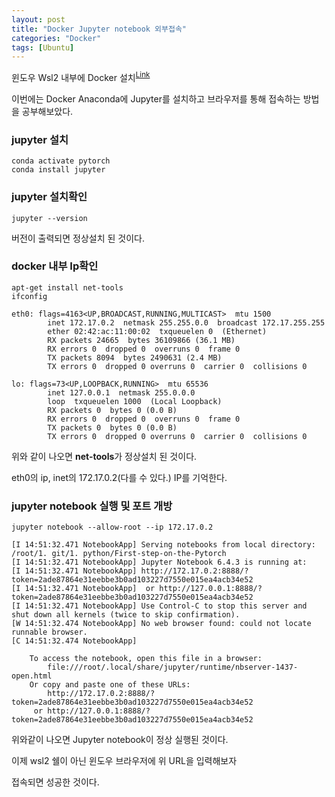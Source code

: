 ```yaml
---
layout: post
title: "Docker Jupyter notebook 외부접속"
categories: "Docker"
tags: [Ubuntu]
---
```


윈도우 Wsl2 내부에 Docker 설치<sup><a href="https://maizer2.github.io/docker/2022/04/04/Windows-Wsl2-docker-내부에-pytorch,-cuda-설치하기.html">Link</a></sup>

이번에는 Docker Anaconda에 Jupyter를 설치하고 브라우저를 통해 접속하는 방법을 공부해보았다.

### jupyter 설치

```ubuntu
conda activate pytorch
conda install jupyter
```

### jupyter 설치확인

```ubuntu
jupyter --version
```

버전이 출력되면 정상설치 된 것이다.

### docker 내부 Ip확인

```ubuntu
apt-get install net-tools
ifconfig
```

```ubuntu
eth0: flags=4163<UP,BROADCAST,RUNNING,MULTICAST>  mtu 1500
        inet 172.17.0.2  netmask 255.255.0.0  broadcast 172.17.255.255
        ether 02:42:ac:11:00:02  txqueuelen 0  (Ethernet)
        RX packets 24665  bytes 36109866 (36.1 MB)
        RX errors 0  dropped 0  overruns 0  frame 0
        TX packets 8094  bytes 2490631 (2.4 MB)
        TX errors 0  dropped 0 overruns 0  carrier 0  collisions 0

lo: flags=73<UP,LOOPBACK,RUNNING>  mtu 65536
        inet 127.0.0.1  netmask 255.0.0.0
        loop  txqueuelen 1000  (Local Loopback)
        RX packets 0  bytes 0 (0.0 B)
        RX errors 0  dropped 0  overruns 0  frame 0
        TX packets 0  bytes 0 (0.0 B)
        TX errors 0  dropped 0 overruns 0  carrier 0  collisions 0
```
위와 같이 나오면 **net-tools**가 정상설치 된 것이다.

eth0의 ip, inet의 172.17.0.2(다를 수 있다.) IP를 기억한다.

### jupyter notebook 실행 및 포트 개방

```ubuntu
jupyter notebook --allow-root --ip 172.17.0.2
```

```ubuntu
[I 14:51:32.471 NotebookApp] Serving notebooks from local directory: /root/1. git/1. python/First-step-on-the-Pytorch
[I 14:51:32.471 NotebookApp] Jupyter Notebook 6.4.3 is running at:
[I 14:51:32.471 NotebookApp] http://172.17.0.2:8888/?token=2ade87864e31eebbe3b0ad103227d7550e015ea4acb34e52
[I 14:51:32.471 NotebookApp]  or http://127.0.0.1:8888/?token=2ade87864e31eebbe3b0ad103227d7550e015ea4acb34e52
[I 14:51:32.471 NotebookApp] Use Control-C to stop this server and shut down all kernels (twice to skip confirmation).
[W 14:51:32.474 NotebookApp] No web browser found: could not locate runnable browser.
[C 14:51:32.474 NotebookApp]

    To access the notebook, open this file in a browser:
        file:///root/.local/share/jupyter/runtime/nbserver-1437-open.html
    Or copy and paste one of these URLs:
        http://172.17.0.2:8888/?token=2ade87864e31eebbe3b0ad103227d7550e015ea4acb34e52
     or http://127.0.0.1:8888/?token=2ade87864e31eebbe3b0ad103227d7550e015ea4acb34e52
```

위와같이 나오면 Jupyter notebook이 정상 실행된 것이다.

이제 wsl2 쉘이 아닌 윈도우 브라우저에 위 URL을 입력해보자

접속되면 성공한 것이다.